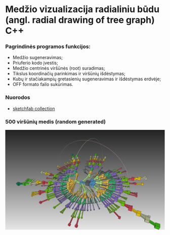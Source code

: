 Medžio vizualizacija radialiniu būdu (angl. radial drawing of tree graph) C++
============

### Pagrindinės programos funkcijos:
  - Medžio sugeneravimas;
  - Priuferio kodo įvestis;
  - Medžio centrinės viršūnės (root) suradimas;
  - Tikslus koordinačių parinkimas ir viršūnių išdėstymas;
  - Kubų ir stačiakampių gretasienių sugeneravimas ir išdėstymas erdvėje;
  - OFF formato failo sukūrimas.

### Nuorodos
- [sketchfab collection](https://skfb.ly/6yWAr)

### 500 viršūnių medis (random generated)
![alt text](https://github.com/PauliusKu/ALG-2-Tree/blob/master/tree.png)

